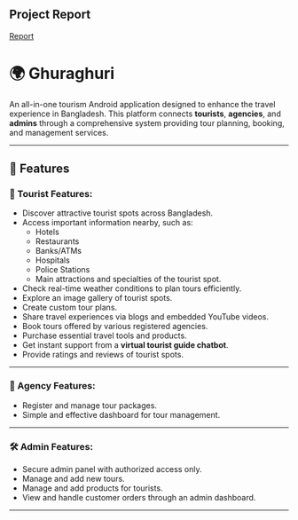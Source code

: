 ## Project Report
[Report](https://github.com/atique38/System_Project/blob/master/report_system_project.pdf)

# 🌍 Ghuraghuri

An all-in-one tourism Android application designed to enhance the travel experience in Bangladesh. This platform connects **tourists**, **agencies**, and **admins** through a comprehensive system providing tour planning, booking, and management services.

---

## 🚀 Features

### 🧳 Tourist Features:
- Discover attractive tourist spots across Bangladesh.
- Access important information nearby, such as:
  - Hotels
  - Restaurants
  - Banks/ATMs
  - Hospitals
  - Police Stations
  - Main attractions and specialties of the tourist spot.
- Check real-time weather conditions to plan tours efficiently.
- Explore an image gallery of tourist spots.
- Create custom tour plans.
- Share travel experiences via blogs and embedded YouTube videos.
- Book tours offered by various registered agencies.
- Purchase essential travel tools and products.
- Get instant support from a **virtual tourist guide chatbot**.
- Provide ratings and reviews of tourist spots.

---

### 🏢 Agency Features:
- Register and manage tour packages.
- Simple and effective dashboard for tour management.

---

### 🛠️ Admin Features:
- Secure admin panel with authorized access only.
- Manage and add new tours.
- Manage and add products for tourists.
- View and handle customer orders through an admin dashboard.

---



